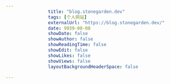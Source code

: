 ---
                title: "blog.stonegarden.dev"
                tags: [个人网站]
                externalUrl: "https://blog.stonegarden.dev/"
                date: 9939-08-08
                showDate: false
                showAuthor: false
                showReadingTime: false
                showEdit: false
                showLikes: false
                showViews: false
                layoutBackgroundHeaderSpace: false
                ---

